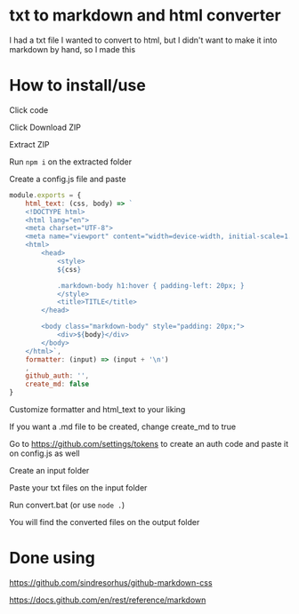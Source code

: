# txt to markdown and html converter
I had a txt file I wanted to convert to html, but I didn't want to make it into markdown by hand, so I made this

# How to install/use
Click code

Click Download ZIP

Extract ZIP

Run ```npm i``` on the extracted folder


Create a config.js file and paste
```javascript
module.exports = {
    html_text: (css, body) => `
    <!DOCTYPE html>
    <html lang="en">
    <meta charset="UTF-8">
    <meta name="viewport" content="width=device-width, initial-scale=1.0">
    <html>
        <head>
            <style>
            ${css}

            .markdown-body h1:hover { padding-left: 20px; }
            </style>
            <title>TITLE</title>
        </head>

        <body class="markdown-body" style="padding: 20px;">
            <div>${body}</div>
        </body>
    </html>`,
    formatter: (input) => (input + '\n')
    ,
    github_auth: '',
    create_md: false
}
```

Customize formatter and html_text to your liking

If you want a .md file to be created, change create_md to true

Go to https://github.com/settings/tokens to create an auth code and paste it on config.js as well

Create an input folder

Paste your txt files on the input folder

Run convert.bat (or use ```node .```)

You will find the converted files on the output folder

# Done using
https://github.com/sindresorhus/github-markdown-css

https://docs.github.com/en/rest/reference/markdown
